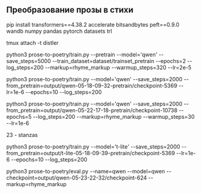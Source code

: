## Преобразование прозы в стихи

pip install transformers==4.38.2 accelerate bitsandbytes peft==0.9.0 wandb numpy pandas pytorch datasets trl

tmux attach -t distler

python3 prose-to-poetry/train.py --pretrain --model='qwen' --save_steps=5000 --train_dataset=dataset/trainset_pretrain --epochs=2 --log_steps=200 --markup=rhyme_markup --warmup_steps=320 --lr=2e-5

python3 prose-to-poetry/train.py --model='qwen' --save_steps=2000 --from_pretrain=output/qwen-05-18-09-32-pretrain/checkpoint-5369 --lr=1e-6 --epochs=10 --log_steps=200

python3 prose-to-poetry/train.py --model='qwen' --save_steps=2000 --from_pretrain=output/qwen-05-22-17-18-pretrain/checkpoint-10738 --epochs=5 --log_steps=200 --markup=rhyme_markup --warmup_steps=30 --lr=1e-6

23 - stanzas

python3 prose-to-poetry/train.py --model='t-lite' --save_steps=2000 --from_pretrain=output/t-lite-05-18-09-39-pretrain/checkpoint-5369 --lr=1e-6 --epochs=10 --log_steps=200

python3 prose-to-poetry/eval.py --name=qwen --model=qwen --checkpoint=output/qwen-05-23-22-32/checkpoint-624 --markup=rhyme_markup
